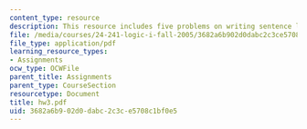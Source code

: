 ```yaml
---
content_type: resource
description: This resource includes five problems on writing sentence logical equivalent.
file: /media/courses/24-241-logic-i-fall-2005/3682a6b902d0dabc2c3ce5708c1bf0e5_hw3.pdf
file_type: application/pdf
learning_resource_types:
- Assignments
ocw_type: OCWFile
parent_title: Assignments
parent_type: CourseSection
resourcetype: Document
title: hw3.pdf
uid: 3682a6b9-02d0-dabc-2c3c-e5708c1bf0e5
---
```

